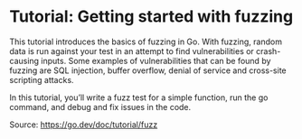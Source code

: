 # Tutorial: Getting started with fuzzing

This tutorial introduces the basics of fuzzing in Go. With fuzzing, random data is run against your test in an attempt to find vulnerabilities or crash-causing inputs. Some examples of vulnerabilities that can be found by fuzzing are SQL injection, buffer overflow, denial of service and cross-site scripting attacks.

In this tutorial, you’ll write a fuzz test for a simple function, run the go command, and debug and fix issues in the code.

Source: https://go.dev/doc/tutorial/fuzz
